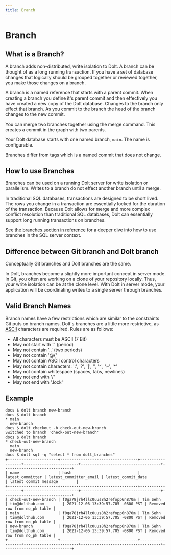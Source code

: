 ```yaml
---
title: Branch
---
```


# Branch

## What is a Branch?

A branch adds non-distributed, write isolation to Dolt. A branch can be thought of as a long running transaction. If you have a set of database changes that logically should be grouped together or reviewed together, you make those changes on a branch. 

A branch is a named reference that starts with a parent commit. When creating a branch you define it's parent commit and then effectively you have created a new copy of the Dolt database. Changes to the branch only effect that branch. As you commit to the branch the head of the branch changes to the new commit. 

You can merge two branches together using the merge command. This creates a commit in the graph with two parents.

Your Dolt database starts with one named branch, `main`. The name is configurable.

Branches differ from tags which is a named commit that does not change.

## How to use Branches

Branches can be used on a running Dolt server for write isolation or parallelism. Writes to a branch do not effect another branch until a merge. 

In traditional SQL databases, transactions are designed to be short lived. The rows you change in a transaction are essentially locked for the duration of the transaction. Because Dolt allows for merge and more complex conflict resolution than traditional SQL databases, Dolt can essentially support long running transactions on branches.

See [the branches section in reference](../../../reference/sql/version-control/branches.md) for a deeper dive into how to use branches in the SQL server context.

## Difference between Git branch and Dolt branch

Conceptually Git branches and Dolt branches are the same.

In Dolt, branches become a slightly more important concept in server mode. In Git, you often are working on a clone of your repository locally. Thus, your write isolation can be at the clone level. With Dolt in server mode, your application will be coordinating writes to a single server through branches. 

## Valid Branch Names

Branch names have a few restrictions which are similar to the constraints Git puts on branch names. Dolt's branches are a little more restrictive, as [ASCII](https://en.wikipedia.org/wiki/ASCII) characters are required. Rules are as follows:

* All characters must be ASCII (7 Bit)
* May not start with '.' (period)
* May not contain '..' (two periods)
* May not contain '@{'
* May not contain ASCII control characters
* May not contain characters: ':', '?', '\[', '\', '^', '~', '*'
* May not contain whitespace (spaces, tabs, newlines)
* May not end with '/'
* May not end with '.lock'

## Example

```
docs $ dolt branch new-branch
docs $ dolt branch
* main                                          	
  new-branch                                    	
docs $ dolt checkout -b check-out-new-branch
Switched to branch 'check-out-new-branch'
docs $ dolt branch
* check-out-new-branch                          	
  main                                          	
  new-branch                                    	
docs $ dolt sql -q "select * from dolt_branches"
+----------------------+----------------------------------+------------------+------------------------+-----------------------------------+------------------------------+
| name                 | hash                             | latest_committer | latest_committer_email | latest_commit_date                | latest_commit_message        |
+----------------------+----------------------------------+------------------+------------------------+-----------------------------------+------------------------------+
| check-out-new-branch | f0ga78jrh4llc0uus8h2refopp6n870m | Tim Sehn         | tim@dolthub.com        | 2021-12-06 13:39:57.705 -0800 PST | Removed row from no_pk table |
| main                 | f0ga78jrh4llc0uus8h2refopp6n870m | Tim Sehn         | tim@dolthub.com        | 2021-12-06 13:39:57.705 -0800 PST | Removed row from no_pk table |
| new-branch           | f0ga78jrh4llc0uus8h2refopp6n870m | Tim Sehn         | tim@dolthub.com        | 2021-12-06 13:39:57.705 -0800 PST | Removed row from no_pk table |
+----------------------+----------------------------------+------------------+------------------------+-----------------------------------+------------------------------+
```

